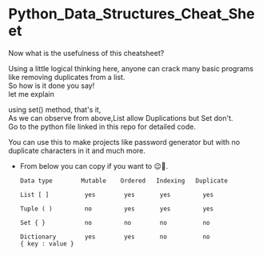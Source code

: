 # Python_Data_Structures_Cheat_Sheet

     
     
Now what is the usefulness of this cheatsheet?

Using a little logical thinking here, anyone can crack many basic programs like removing duplicates from a list.  
So how is it done you say!  
let me explain

using set() method, that's it,  
As we can observe from above,List allow Duplications but Set don't.  
Go to the python file linked in this repo for detailed code.

You can use this to make projects like password generator but with no duplicate characters in it and much more.

* From below you can copy if you want to 😉🥇.


      Data type        Mutable    Ordered   Indexing   Duplicate
    
      List [ ]          yes        yes       yes         yes
    
      Tuple ( )         no         yes       yes         yes
    
      Set { }           no         no        no          no
    
      Dictionary        yes        yes       no          no
      { key : value }
